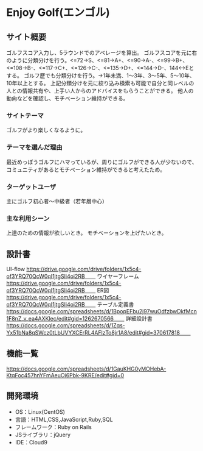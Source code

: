 # Enjoy Golf(エンゴル)
## サイト概要
ゴルフスコア入力し、5ラウンドでのアベレージを算出。
ゴルフスコアを元に右のように分類分けを行う。<=72→S、<=81→A+、<=90→A-、<=99→B+、<=108→B-、<=117→C+、<=126→C-、<=135→D+、<=144→D-、144<→Eとする。
ゴルフ歴でも分類分けを行う。→1年未満、1〜3年、3〜5年、5〜10年、10年以上とする。
上記分類分けを元に絞り込み検索も可能で自分と同レベルの人との情報共有や、上手い人からのアドバイスをもらうことができる。
他人の動向などを確認し、モチベーション維持ができる。

### サイトテーマ
ゴルフがより楽しくなるように。

### テーマを選んだ理由
最近めっぽうゴルフにハマっているが、周りにゴルフができる人が少ないので、
コミュニティがあるとモチベーション維持ができると考えたため。

### ターゲットユーザ
主にゴルフ初心者〜中級者（若年層中心）

### 主な利用シーン
上達のための情報が欲しいとき。
モチベーションを上げたいとき。

## 設計書
UI-flow
https://drive.google.com/drive/folders/1x5c4-of3YRQ70QcW0qI1jtgSIi4oi2RB　　
ワイヤーフレーム　　
https://drive.google.com/drive/folders/1x5c4-of3YRQ70QcW0qI1jtgSIi4oi2RB　　
ER図　　
https://drive.google.com/drive/folders/1x5c4-of3YRQ70QcW0qI1jtgSIi4oi2RB　　
テーブル定義書　　
https://docs.google.com/spreadsheets/d/1BpopEFbu2j97wuOdfzbwDkfMcn1F8nZ_v_ea4AXKlec/edit#gid=1262670566　　
詳細設計書　　
https://docs.google.com/spreadsheets/d/1Zqs-Yx51bNa8qSWcz0tLbUVYXCErRL4AFlzTo8jr1A8/edit#gid=370617818　　

## 機能一覧
https://docs.google.com/spreadsheets/d/1GauKHG0yMOHebA-KtqFoc457hnYFmAeuOi6Pbk-9KRE/edit#gid=0

## 開発環境
- OS：Linux(CentOS)
- 言語：HTML,CSS,JavaScript,Ruby,SQL
- フレームワーク：Ruby on Rails
- JSライブラリ：jQuery
- IDE：Cloud9
